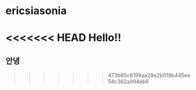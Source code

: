 # ericsiasonia

<<<<<<< HEAD
Hello!!
=======
## 안녕
>>>>>>> 473b85c6199aa28e2b019b445ee58c362a994eb6

